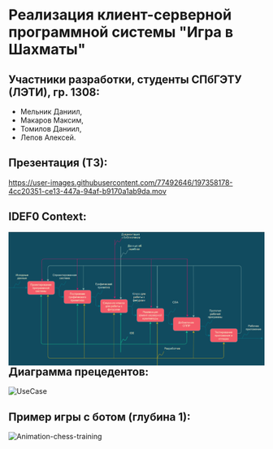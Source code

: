 # Реализация клиент-серверной программной системы "Игра в Шахматы"

## Участники разработки, студенты СПбГЭТУ (ЛЭТИ), гр. 1308:
- Мельник Даниил,
- Макаров Максим,
- Томилов Даниил,
- Лепов Алексей.

## Презентация (ТЗ):
https://user-images.githubusercontent.com/77492646/197358178-4cc20351-ce13-447a-94af-b9170a1ab9da.mov

## IDEF0 Context:
<img alt="" src="https://raw.githubusercontent.com/AlexeyLepov/ClientServerChessApp/main/Documentation/IDEF0/IDEF0-Context.png" align="right"/>

## Диаграмма прецедентов:
![UseCase](https://user-images.githubusercontent.com/77492646/209188132-dcb7182b-28b4-455c-8b26-1c66e14a9c39.png)

## Пример игры с ботом (глубина 1):
![Animation-chess-training](https://user-images.githubusercontent.com/77492646/209188344-5522afc9-451f-4f89-9cf4-50f9d0d883ae.gif)
